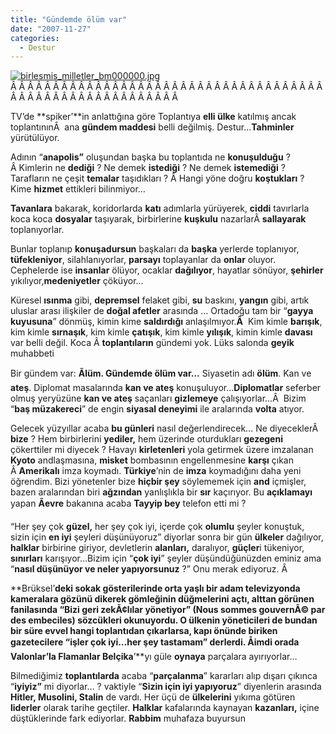 ```yaml
---
title: "Gündemde ölüm var"
date: "2007-11-27"
categories: 
  - Destur
---
```


[![birlesmis_milletler_bm000000.jpg](/uploads/2007/11/birlesmis_milletler_bm000000.jpg)](/uploads/2007/11/birlesmis_milletler_bm000000.jpg "birlesmis_milletler_bm000000.jpg")Â Â Â Â Â Â Â Â Â Â Â Â Â Â Â Â Â Â Â Â Â Â Â Â Â Â Â Â Â Â Â Â Â Â Â Â Â Â Â Â Â Â Â Â Â Â Â Â Â Â Â Â Â Â Â Â Â 

TV’de **spiker’**in anlattığına göre Toplantıya **elli ülke** katılmış ancak toplantınınÂ  ana **gündem maddesi** belli değilmiş. Destur...**Tahminler** yürütülüyor.

Adının “**anapolis”** oluşundan başka bu toplantıda ne **konuşulduğu** ? Â Kimlerin ne **dediği** ? Ne demek **istediği** ? Ne demek **istemediği** ? Tarafların ne çeşit **temalar** taşıdıkları ? Â Hangi yöne doğru **koştukları** ? Kime **hizmet** ettikleri bilinmiyor…

**Tavanlara** bakarak, koridorlarda **katı** adımlarla yürüyerek, **ciddi** tavırlarla koca koca **dosyalar** taşıyarak, birbirlerine **kuşkulu** nazarlarÂ **sallayarak** toplanıyorlar.

Bunlar toplanıp **konuşadursun** başkaları da **başka** yerlerde toplanıyor, **tüfekleniyor**, silahlanıyorlar, **parsayı** toplayanlar da **onlar** oluyor. Cephelerde ise **insanlar** ölüyor, ocaklar **dağılıyor**, hayatlar sönüyor, **şehirler** yıkılıyor,**medeniyetler** çöküyor…

Küresel **ısınma** gibi, **depremsel** felaket gibi, **su** baskını, **yangın** gibi, artık uluslar arası ilişkiler de **doğal afetler** arasında … Ortadoğu tam bir “**gayya kuyusuna**” dönmüş, kimin kime **saldırdığı** anlaşılmıyor.**Â**  Kim kimle **barışık**, kim kimle **sırnaşık**, kim kimle **çatışık**, kim kimle **yılışık**, kimin kimle **davası** var belli değil. Koca Â **toplantıların** gündemi yok. Lüks salonda **geyik** muhabbeti

Bir gündem var: **Ãlüm. Gündemde ölüm var…** Siyasetin adı **ölüm**. Kan ve **ateş**. Diplomat masalarında **kan ve ateş** konuşuluyor…**Diplomatlar** seferber olmuş yeryüzüne **kan ve ateş** saçanları **gizlemeye** çalışıyorlar…Â  Bizim “**baş müzakereci**” de engin **siyasal deneyimi** ile aralarında **volta** atıyor.

Gelecek yüzyıllar acaba **bu günleri** nasıl değerlendirecek… Ne diyeceklerÂ  **bize** ? Hem birbirlerini **yediler,** hem üzerinde oturdukları **gezegeni** çökerttiler mi diyecek ? Havayı **kirletenleri** yola getirmek üzere imzalanan **Kyoto** andlaşmasına, **misket** bombasının engellenmesine **karşı** çıkan Â **Amerikalı** imza koymadı. **Türkiye**’nin de **imza** koymadığını daha yeni öğrendim. Bizi yönetenler bize **hiçbir şey** söylememek için **and** içmişler, bazen aralarından biri **ağzından** yanlışlıkla bir **sır** kaçırıyor. Bu **açıklamayı** yapan **Ãevre** bakanına acaba **Tayyip bey** telefon etti mi ?

“Her şey çok **güzel,** her şey çok iyi, içerde çok **olumlu** şeyler konuştuk, sizin için **en iyi** şeyleri düşünüyoruz” diyorlar sonra bir gün **ülkeler** dağılıyor, **halklar** birbirine giriyor, devletlerin **alanları,** daralıyor, **güçler**i tükeniyor, **sınırları** karışıyor…Bizim için “**çok iyi**” şeyler düşündüğünüzden eminiz ama “**nasıl düşünüyor ve neler yapıyorsunuz** ?” Onu merak ediyoruz. Â 

**Brüksel’**deki sokak gösterilerinde **orta yaşlı** bir adam **televizyonda** kameralara gözünü dikerek **gömleğinin** düğmelerini **açtı,** alttan görünen fanilasında “**Bizi geri zekÃ¢lılar yönetiyor” (**Nous sommes gouvernÃ© par des embeciles**)** sözcükleri okunuyordu. O ülkenin **yöneticileri** de bundan bir süre evvel **hangi toplantıdan** çıkarlarsa, kapı önünde biriken gazetecilere “**işler çok iyi…her şey tastamam**” derlerdi. Åimdi orada **Valonlar**’la **Flamanlar** **Belçika****’**yı güle **oynaya** parçalara ayırıyorlar…

Bilmediğimiz **toplantılarda** acaba “**parçalanma**” kararları alıp dışarı çıkınca “**iyiyiz”** mi diyorlar… ? vaktiyle “**Sizin için iyi yapıyoruz**” diyenlerin arasında **Hitler, Musolini, Stalin** de vardı. Her üçü de **ülkelerini** yıkıma götüren **liderler** olarak tarihe geçtiler. **Halklar** kafalarında kaynayan **kazanları,** içine düştüklerinde fark ediyorlar. **Rabbim** muhafaza buyursun
